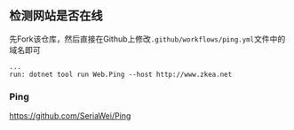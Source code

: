 ## 检测网站是否在线

先Fork该仓库，然后直接在Github上修改`.github/workflows/ping.yml`文件中的域名即可

```
...
run: dotnet tool run Web.Ping --host http://www.zkea.net
```

### Ping

https://github.com/SeriaWei/Ping